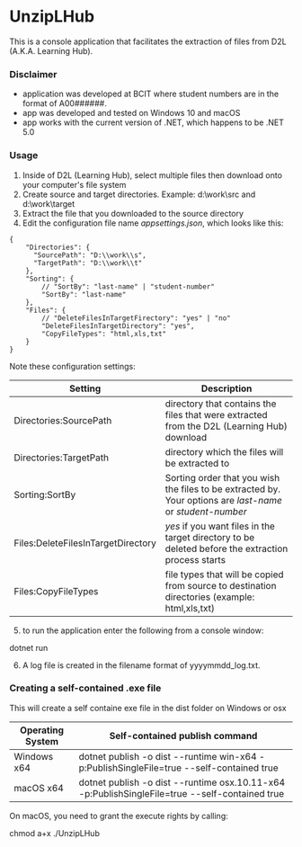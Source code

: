# UnzipLHub
This is a console application that facilitates the extraction of files from D2L (A.K.A. Learning Hub).

### Disclaimer
* application was developed at BCIT where student numbers are in the format of A00######.
* app was developed and tested on Windows 10 and macOS
* app works with the current version of .NET, which happens to be .NET 5.0

### Usage
1. Inside of D2L (Learning Hub), select multiple files then download onto your computer's file system
2. Create source and target directories. Example: d:\work\src and d:\work\target
3. Extract the file that you downloaded to the source directory
4. Edit the configuration file name *appsettings.json*, which looks like this:

```
{
    "Directories": {
      "SourcePath": "D:\\work\\s",
      "TargetPath": "D:\\work\\t"
    },
    "Sorting": {
        // "SortBy": "last-name" | "student-number"
        "SortBy": "last-name"
    },
    "Files": {
        // "DeleteFilesInTargetFirectory": "yes" | "no"
        "DeleteFilesInTargetDirectory": "yes",
        "CopyFileTypes": "html,xls,txt"
    }
}
```
  
Note these configuration settings:

| Setting | Description |
| ------- | ----------- |
| Directories:SourcePath | directory that contains the files that were extracted from the D2L (Learning Hub) download |
| Directories:TargetPath | directory which the files will be extracted to  |
| Sorting:SortBy | Sorting order that you wish the files to be extracted by. Your options are *last-name* or *student-number* |
| Files:DeleteFilesInTargetDirectory | *yes* if you want files in the target directory to be deleted before the extraction process starts |
| Files:CopyFileTypes | file types that will be copied from source to destination directories (example: html,xls,txt) |

5. to run the application enter the following from a console window:

dotnet run

6. A log file is created in the filename format of yyyymmdd_log.txt.

### Creating a self-contained .exe file

This will create a self containe exe file in the dist folder on Windows or osx

| Operating System | Self-contained publish command |
| ---------------- | ------------------------------ |
| Windows x64 | dotnet publish -o dist --runtime win-x64 -p:PublishSingleFile=true --self-contained true |
| macOS x64   | dotnet publish -o dist --runtime osx.10.11-x64 -p:PublishSingleFile=true --self-contained true |

On macOS, you need to grant the execute rights by calling:

chmod a+x ./UnzipLHub
